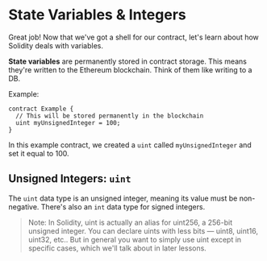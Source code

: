 # State Variables & Integers

Great job! Now that we've got a shell for our contract, let's learn about how Solidity deals with variables.

**State variables** are permanently stored in contract storage. This means they're written to the Ethereum blockchain. Think of them like writing to a DB.

Example:
```
contract Example {
  // This will be stored permanently in the blockchain
  uint myUnsignedInteger = 100;
}
```
In this example contract, we created a `uint` called `myUnsignedInteger` and set it equal to 100.

## Unsigned Integers: `uint`

The `uint` data type is an unsigned integer, meaning its value must be non-negative. There's also an `int` data type for signed integers.

> Note: In Solidity, uint is actually an alias for uint256, a 256-bit unsigned integer. You can declare uints with less bits — uint8, uint16, uint32, etc.. But in general you want to simply use uint except in specific cases, which we'll talk about in later lessons.
